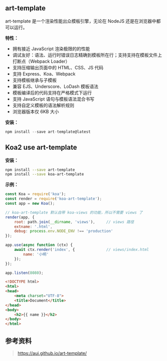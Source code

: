 
## art-template
art-template 是一个渲染性能出众模板引擎，无论在 NodeJS 还是在浏览器中都可以运行。

**特性：**
- 拥有接近 JavaScript 渲染极限的的性能
- 调试友好：语法、运行时错误日志精确到模板所在行；支持支持在模板文件上打断点（Webpack Loader）
- 支持压缩输出页面中的 HTML、CSS、JS 代码
- 支持 Express、Koa、Webpack
- 支持模板继承与子模板
- 兼容 EJS、Underscore、LoDash 模板语法
- 模板编译后的代码支持在严格模式下运行
- 支持 JavaScript 语句与模板语法混合书写
- 支持自定义模板的语法解析规则
- 浏览器版本仅 6KB 大小


**安装：**

```js
npm install --save art-template@latest
```

## Koa2 use art-template

 **安装：**

 ```bash
npm install --save art-template
npm install --save koa-art-template
 ```

 **示例：**

```js
const Koa = require('koa');
const render = require('koa-art-template');
const app = new Koa();

// koa-art-template 默认自带 koa-views 的功能，所以不需要 views 了
render(app, {
    root: path.join(__dirname, 'views'),     // views 路径
    extname: '.html',
    debug: process.env.NODE_ENV !== 'production'
});

app.use(async function (ctx) {
    await ctx.render('index', {              // views/index.html
        name: '小明'
    });
});

app.listen(8080);
```

```html
<!DOCTYPE html>
<html>
<head>
    <meta charset="UTF-8">
    <title>Document</title>
</head>
<body>
    <h2>{{ name }}</h2>
</body>
</html>
 ```

## 参考资料
> https://aui.github.io/art-template/